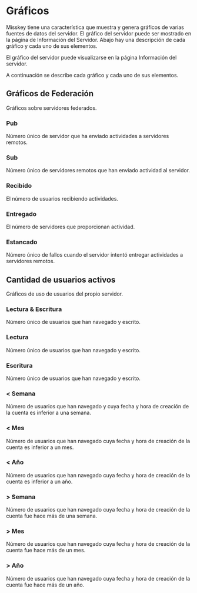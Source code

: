 # Gráficos

Misskey tiene una característica que muestra y genera gráficos de varias fuentes de datos del servidor. El gráfico del servidor puede ser mostrado en la página de Información del Servidor. Abajo hay una descripción de cada gráfico y cada uno de sus elementos.

El gráfico del servidor puede visualizarse en la página Información del servidor.

A continuación se describe cada gráfico y cada uno de sus elementos.

## Gráficos de Federación

Gráficos sobre servidores federados.

### Pub

Número único de servidor que ha enviado actividades a servidores remotos.

### Sub

Número único de servidores remotos que han enviado actividad al servidor.

### Recibido

El número de usuarios recibiendo actividades.

### Entregado

El número de servidores que proporcionan actividad.

### Estancado

Número único de fallos cuando el servidor intentó entregar actividades a servidores remotos.

## Cantidad de usuarios activos

Gráficos de uso de usuarios del propio servidor.

### Lectura & Escritura

Número único de usuarios que han navegado y escrito.

### Lectura

Número único de usuarios que han navegado y escrito.

### Escritura

Número único de usuarios que han navegado y escrito.

### < Semana

Número de usuarios que han navegado y cuya fecha y hora de creación de la cuenta es inferior a una semana.

### < Mes

Número de usuarios que han navegado cuya fecha y hora de creación de la cuenta es inferior a un mes.

### < Año

Número de usuarios que han navegado cuya fecha y hora de creación de la cuenta es inferior a un año.

### > Semana

Número de usuarios que han navegado cuya fecha y hora de creación de la cuenta fue hace más de una semana.

### > Mes

Número de usuarios que han navegado cuya fecha y hora de creación de la cuenta fue hace más de un mes.

### > Año

Número de usuarios que han navegado cuya fecha y hora de creación de la cuenta fue hace más de un año.
